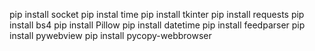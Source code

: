 pip install socket
pip instal time 
pip install tkinter
pip install requests
pip install bs4
pip install Pillow
pip install datetime
pip install feedparser
pip install pywebview
pip install pycopy-webbrowser
